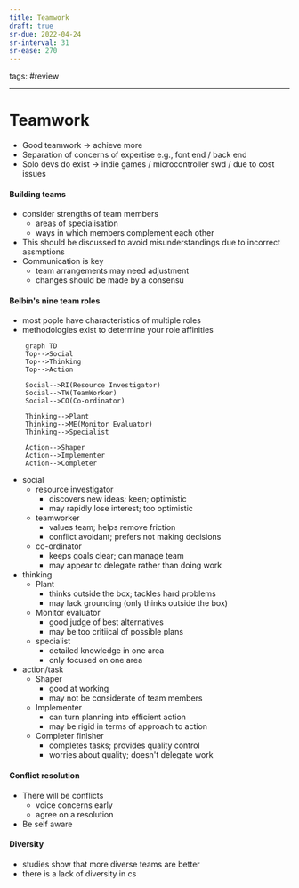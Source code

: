 ```yaml
---
title: Teamwork
draft: true
sr-due: 2022-04-24
sr-interval: 31
sr-ease: 270
---
```


tags: #review

---
# Teamwork
- Good teamwork -> achieve more
- Separation of concerns of expertise e.g., font end / back end
- Solo devs do exist -> indie games / microcontroller swd / due to cost issues

#### Building teams
- consider strengths of team members
	- areas of specialisation
	- ways in which members complement each other
- This should be discussed to avoid misunderstandings due to incorrect assmptions
- Communication is key
	- team arrangements may need adjustment
	- changes should be made by a consensu

#### Belbin's nine team roles
- most pople have characteristics of multiple roles
- methodologies exist to determine your role affinities

```mermaid
	graph TD
	Top-->Social
	Top-->Thinking
	Top-->Action

	Social-->RI(Resource Investigator)
	Social-->TW(TeamWorker)
	Social-->CO(Co-ordinator)

	Thinking-->Plant
	Thinking-->ME(Monitor Evaluator)
	Thinking-->Specialist

	Action-->Shaper
	Action-->Implementer
	Action-->Completer

```

- social
	- resource investigator
		- discovers new ideas; keen; optimistic
		- may rapidly lose interest; too optimistic
	- teamworker
		- values team; helps remove friction
		- conflict avoidant; prefers not making decisions
	- co-ordinator
		- keeps goals clear; can manage team
		- may appear to delegate rather than doing work
- thinking
	- Plant
		- thinks outside the box; tackles hard problems
		- may lack grounding (only thinks outside the box)
	- Monitor evaluator
		- good judge of best alternatives
		- may be too critiical of possible plans
	- specialist
		- detailed knowledge in one area
		- only focused on one area
- action/task
	- Shaper
		- good at working
		- may not be considerate of team members
	- Implementer
		- can turn planning into efficient action
		- may be rigid in terms of approach to action
	- Completer finisher
		- completes tasks; provides quality control
		- worries about quality; doesn't delegate work


#### Conflict resolution
- There will be conflicts
	- voice concerns early
	- agree on a resolution
- Be self aware

#### Diversity
- studies show that more diverse teams are better
- there is a lack  of diversity in cs